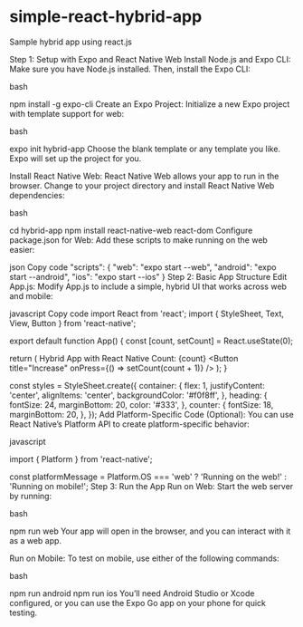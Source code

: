 # simple-react-hybrid-app
  Sample hybrid app using react.js

Step 1: Setup with Expo and React Native Web
Install Node.js and Expo CLI: Make sure you have Node.js installed. Then, install the Expo CLI:

bash

npm install -g expo-cli
Create an Expo Project: Initialize a new Expo project with template support for web:

bash

expo init hybrid-app
Choose the blank template or any template you like. Expo will set up the project for you.

Install React Native Web: React Native Web allows your app to run in the browser. Change to your project directory and install React Native Web dependencies:

bash

cd hybrid-app
npm install react-native-web react-dom
Configure package.json for Web: Add these scripts to make running on the web easier:

json
Copy code
"scripts": {
  "web": "expo start --web",
  "android": "expo start --android",
  "ios": "expo start --ios"
}
Step 2: Basic App Structure
Edit App.js: Modify App.js to include a simple, hybrid UI that works across web and mobile:

javascript
Copy code
import React from 'react';
import { StyleSheet, Text, View, Button } from 'react-native';

export default function App() {
  const [count, setCount] = React.useState(0);

  return (
    <View style={styles.container}>
      <Text style={styles.heading}>Hybrid App with React Native</Text>
      <Text style={styles.counter}>Count: {count}</Text>
      <Button title="Increase" onPress={() => setCount(count + 1)} />
    </View>
  );
}

const styles = StyleSheet.create({
  container: {
    flex: 1,
    justifyContent: 'center',
    alignItems: 'center',
    backgroundColor: '#f0f8ff',
  },
  heading: {
    fontSize: 24,
    marginBottom: 20,
    color: '#333',
  },
  counter: {
    fontSize: 18,
    marginBottom: 20,
  },
});
Add Platform-Specific Code (Optional): You can use React Native’s Platform API to create platform-specific behavior:

javascript

import { Platform } from 'react-native';

const platformMessage =
  Platform.OS === 'web' ? 'Running on the web!' : 'Running on mobile!';
Step 3: Run the App
Run on Web: Start the web server by running:

bash

npm run web
Your app will open in the browser, and you can interact with it as a web app.

Run on Mobile: To test on mobile, use either of the following commands:

bash

npm run android
npm run ios
You’ll need Android Studio or Xcode configured, or you can use the Expo Go app on your phone for quick testing.
